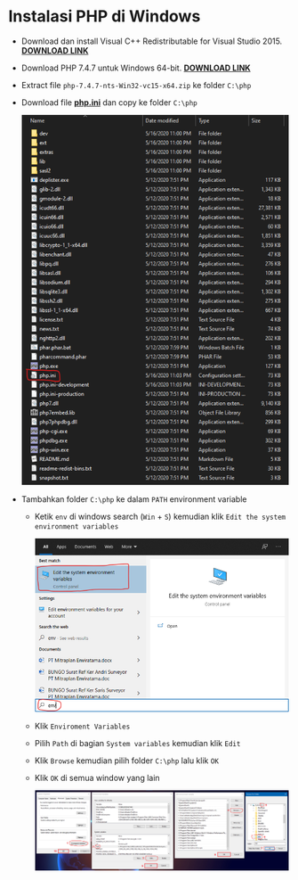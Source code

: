 # Instalasi PHP di Windows

- Download dan install Visual C++ Redistributable for Visual Studio 2015. **[DOWNLOAD LINK](https://www.microsoft.com/en-us/download/details.aspx?id=48145)**
- Download PHP 7.4.7 untuk Windows 64-bit. **[DOWNLOAD LINK](https://windows.php.net/downloads/releases/php-7.4.7-nts-Win32-vc15-x64.zip)**
- Extract file `php-7.4.7-nts-Win32-vc15-x64.zip` ke folder `C:\php`
- Download file **[php.ini](stubs/php.ini)** dan copy ke folder `C:\php`

  ![Struktur folder C:\php](stubs/php_windows.png)

- Tambahkan folder `C:\php` ke dalam `PATH` environment variable

  - Ketik `env` di windows search (`Win` + `S`) kemudian klik `Edit the system environment variables`

    ![Windows enviroment variables](stubs/php_env.png)

  - Klik `Enviroment Variables`
  - Pilih `Path` di bagian `System variables` kemudian klik `Edit`
  - Klik `Browse` kemudian pilih folder `C:\php` lalu klik `OK`
  - Klik `OK` di semua window yang lain

    ![Add environment variable](stubs/php_add2path.png)

